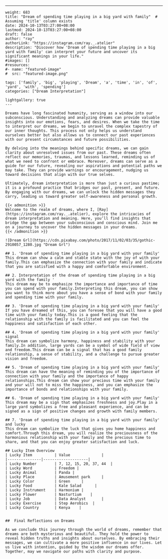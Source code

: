 ---
    weight: 683
    title: "Dream of spending time playing in a big yard with family"  # Assuming 'title' column exists
    date: 2024-10-13T03:27:00+08:00
    lastmod: 2024-10-13T03:27:00+08:00
    draft: false
    author: "ray"
    authorLink: "https://instagram.com/ray._.atelier"
    description: "Discover how 'Dream of spending time playing in a big yard with family' can interpret your future and uncover its significant meanings in your life."
    #images: []
    #resources:
    #- name: "featured-image"
    #  src: "featured-image.png"
    
    tags: ['family', 'big', 'playing', 'Dream', 'a', 'time', 'in', 'of', 'yard', 'with', 'spending']
    categories: ["Dream Interpretation"]
    
    lightgallery: true
    ---
    
    Dreams have long fascinated humanity, serving as a window into our subconscious. Understanding and analyzing dreams can provide valuable insights into our emotions, fears, and desires. When we take the time to interpret our dreams, we begin to unravel the complex tapestry of our inner thoughts. This process not only helps us understand ourselves better but also allows us to connect our past experiences with our present circumstances and future possibilities.
    
    By delving into the meanings behind specific dreams, we can gain clarity about unresolved issues from our past. These dreams often reflect our memories, traumas, and lessons learned, reminding us of what we need to confront or embrace. Moreover, dreams can serve as a guide for our future, revealing our aspirations and potential paths we may take. They can provide warnings or encouragement, nudging us toward decisions that align with our true selves.
    
    Ultimately, dream interpretation is more than just a curious pastime; it is a profound practice that bridges our past, present, and future. By engaging with our dreams, we can unlock the hidden messages they carry, leading us toward greater self-awareness and personal growth.
    
    {{< admonition >}}
    Welcome to the realm of dreams, where I, [Ray](https://instagram.com/ray._.atelier), explore the intricacies of dream interpretation and meaning. Here, you’ll find insights that bridge the gap between your subconscious and conscious mind. Join me on a journey to uncover the hidden messages in your dreams.
    {{< /admonition >}}
    
    ![Dream Grl](https://cdn.pixabay.com/photo/2017/11/02/03/35/gothic-2910057_1280.jpg "Dream Grl")
    
    ## 1. 'Dream of spending time playing in a big yard with your family'
    This dream can show a calm and stable state with the joy of with your family.This can emphasize the connection with your family and indicate that you are satisfied with a happy and comfortable environment.
    
    ## 2. Interpretation of the dream of spending time playing in a big yard with the family '
    This dream may be to emphasize the importance and importance of time you can spend with your family.Interpreting this dream, you can show you want to think more about you have a sense of bond with your family and spending time with your family.
    
    ## 3. 'Dream of spending time playing in a big yard with your family'
    If you have dreamed of this, you can foresee that you will have a good time with your family today.This is a good feeling that the relationship with the family is facilitated and you can feel the happiness and satisfaction of each other.
    
    ## 4. 'Dream of spending time playing in a big yard with your family' signal
    This dream can symbolize harmony, happiness and stability with your family.In addition, large yards can be a symbol of wide field of view and freedom.This dream can be a signal that has a good family relationship, a sense of stability, and a challenge to pursue greater vision and freedom.
    
    ## 5. 'Dream of spending time playing in a big yard with your family'
    This dream can have the meaning of reminding you of the importance of connection with your family and the importance of happy relationships.This dream can show your precious time with your family and your will not to miss the happiness, and you can emphasize the importance of bonds and relationships with your family.
    
    ## 6. 'Dream of spending time playing in a big yard with your family'
    This dream may be a sign that emphasizes freshness and joy.Play in a large yard symbolizes a free and pleasant experience, and can be signed as a sign of positive changes and growth with family members.
    
    ## 7. 'Dream of spending time playing in a big yard with your family' and lucky
    This dream can symbolize the luck that gives you home happiness and comfort.Through this dream, you will realize the preciousness of the harmonious relationship with your family and the precious time to share, and that you can enjoy greater satisfaction and luck.
    
    ## Lucky Item Overview
    | Lucky Item          | Value              |
    |---------------|--------------------|
    | Lucky Number        | 7, 12, 15, 20, 37, 44  |
    | Lucky Word          | Freedom |
    | Lucky Animal        | Panda |
    | Lucky Place         | Amusement park     |
    | Lucky Color         | Green     |
    | Lucky Food          | Kale Salad      |
    | Lucky Instrument    | Harmonium |
    | Lucky Flower        | Nasturtium    |
    | Lucky Job           | Data Analyst       |
    | Lucky Exercise      | Step Aerobics  |
    | Lucky Country       | Kenya    |
    
    
    ##  Final Reflections on Dreams
    
    As we conclude this journey through the world of dreams, remember that dreams are both mysterious and beautiful. They hold the power to reveal hidden truths and insights about ourselves. By embracing their messages, we can cultivate a more positive influence in our lives. Let us live with intention, guided by the wisdom our dreams offer. Together, may we navigate our paths with clarity and purpose.
    